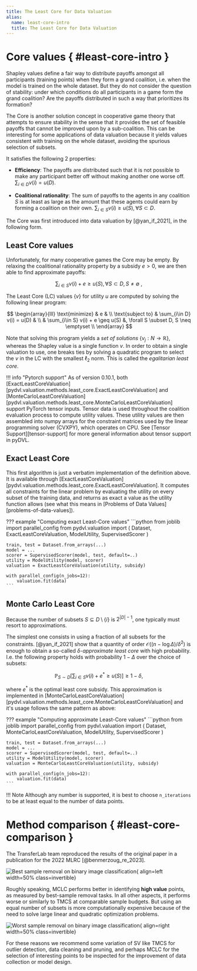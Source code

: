 ```yaml
---
title: The Least Core for Data Valuation
alias:
  name: least-core-intro
  title: The Least Core for Data Valuation
---
```


# Core values  { #least-core-intro }

Shapley values define a fair way to distribute payoffs amongst all participants
(training points) when they form a grand coalition, i.e. when the model is
trained on the whole dataset. But they do not consider the question of
stability: under which conditions do all participants in a game form the grand
coalition? Are the payoffs distributed in such a way that prioritizes its
formation?

The Core is another solution concept in cooperative game theory that attempts to
ensure stability in the sense that it provides the set of feasible payoffs that
cannot be improved upon by a sub-coalition. This can be interesting for some
applications of data valuation because it yields values consistent with training
on the whole dataset, avoiding the spurious selection of subsets.

It satisfies the following 2 properties:

- **Efficiency**:
  The payoffs are distributed such that it is not possible to make any
  participant better off without making another one worse off.
  $\sum_{i \in D} v(i) = u(D).$

- **Coalitional rationality**:
  The sum of payoffs to the agents in any coalition $S$ is at least as large as
  the amount that these agents could earn by forming a coalition on their own.
  $\sum_{i \in S} v(i) \geq u(S), \forall S \subset D.$

The Core was first introduced into data valuation by [@yan_if_2021], in the
following form.

## Least Core values

Unfortunately, for many cooperative games the Core may be empty. By relaxing the
coalitional rationality property by a subsidy $e \gt 0$, we are then able to
find approximate payoffs:

$$
\sum_{i\in S} v(i) + e \geq u(S), \forall S \subset D, S \neq \emptyset \
,$$

The Least Core (LC) values $\{v\}$ for utility $u$ are computed by solving the
following linear program:

$$
\begin{array}{lll}
\text{minimize} & e & \\
\text{subject to} & \sum_{i\in D} v(i) = u(D) & \\
& \sum_{i\in S} v(i) + e \geq u(S) &, \forall S \subset D, S \neq \emptyset  \\
\end{array}
$$

Note that solving this program yields a _set of solutions_ $\{v_j:N \rightarrow
\mathbb{R}\}$, whereas the Shapley value is a single function $v$. In order to
obtain a single valuation to use, one breaks ties by solving a quadratic program
to select the $v$ in the LC with the smallest $\ell_2$ norm. This is called the
_egalitarian least core_.

!!! info "Pytorch support"
    As of version 0.10.1, both
    [ExactLeastCoreValuation][pydvl.valuation.methods.least_core.ExactLeastCoreValuation]
    and
    [MonteCarloLeastCoreValuation][pydvl.valuation.methods.least_core.MonteCarloLeastCoreValuation]
    support PyTorch tensor inputs. Tensor data is used throughout the coalition
    evaluation process to compute utility values. These utility values are then
    assembled into numpy arrays for the constraint matrices used by the linear
    programming solver (CVXPY), which operates on CPU. See [Tensor
    Support][tensor-support] for more general information about tensor support
    in pyDVL.


## Exact Least Core

This first algorithm is just a verbatim implementation of the definition above.
It is available through
[ExactLeastCoreValuation][pydvl.valuation.methods.least_core.ExactLeastCoreValuation].
It computes all constraints for the linear problem by evaluating the utility on
every subset of the training data, and returns as exact a value as the utility
function allows (see what this means in [Problems of Data
Values][problems-of-data-values]).

??? example "Computing exact Least-Core values"
    ```python
    from joblib import parallel_config
    from pydvl.valuation import (
        Dataset, ExactLeastCoreValuation, ModelUtility, SupervisedScorer
    )
    
    train, test = Dataset.from_arrays(...)
    model = ...
    scorer = SupervisedScorer(model, test, default=..)
    utility = ModelUtility(model, scorer)
    valuation = ExactLeastCoreValuation(utility, subsidy)

    with parallel_config(n_jobs=12):
        valuation.fit(data)
    ```

## Monte Carlo Least Core

Because the number of subsets $S \subseteq D \setminus \{i\}$ is
$2^{ | D | - 1 }$, one typically must resort to approximations.

The simplest one consists in using a fraction of all subsets for the constraints.
[@yan_if_2021] show that a quantity of order $\mathcal{O}((n - \log \Delta ) /
\delta^2)$ is enough to obtain a so-called $\delta$-*approximate least core*
with high probability. I.e. the following property holds with probability
$1-\Delta$ over the choice of subsets:

$$
\mathbb{P}_{S\sim D}\left[\sum_{i\in S} v(i) + e^{*} \geq u(S)\right]
\geq 1 - \delta,
$$

where $e^{*}$ is the optimal least core subsidy. This approximation is
implemented in
[MonteCarloLeastCoreValuation][pydvl.valuation.methods.least_core.MonteCarloLeastCoreValuation]
and it's usage follows the same pattern as above:

??? example "Computing approximate Least-Core values"
    ```python
    from joblib import parallel_config
    from pydvl.valuation import (
        Dataset, MonteCarloLeastCoreValuation, ModelUtility, SupervisedScorer
    )
    
    train, test = Dataset.from_arrays(...)
    model = ...
    scorer = SupervisedScorer(model, test, default=..)
    utility = ModelUtility(model, scorer)
    valuation = MonteCarloLeastCoreValuation(utility, subsidy)

    with parallel_config(n_jobs=12):
        valuation.fit(data)
    ```

!!! Note
    Although any number is supported, it is best to choose `n_iterations` to be
    at least equal to the number of data points.


# Method comparison { #least-core-comparison }

The TransferLab team reproduced the results of the original paper in a
publication for the 2022 MLRC [@benmerzoug_re_2023].

![Best sample removal on binary image
classification](img/mclc-best-removal-10k-natural.svg){ align=left width=50% class=invertible}

Roughly speaking, MCLC performs better in identifying **high value** points, as
measured by best-sample removal tasks. In all other aspects, it performs worse
or similarly to TMCS at comparable sample budgets. But using an equal number of
subsets is more computationally expensive because of the need to solve large
linear and quadratic optimization problems.


![Worst sample removal on binary image
classification](img/mclc-worst-removal-10k-natural.svg){ align=right width=50% class=invertible}

For these reasons we recommend some variation of SV like TMCS for outlier
detection, data cleaning and pruning, and perhaps MCLC for the selection of
interesting points to be inspected for the improvement of data collection or
model design.
